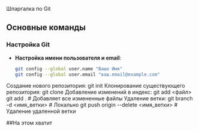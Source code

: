  Шпаргалка по Git

## Основные команды

### Настройка Git

- **Настройка имени пользователя и email**:
  ```bash
  git config --global user.name "Ваше Имя"
  git config --global user.email "ваш.email@example.com"

Создание нового репозитория:
	git init
Клонирование существующего репозитория:
	git clone <url>
Добавление изменений в индекс:
	git add <файл>
	git add .  # Добавляет все измененные файлы
Удаление ветки:
	git branch -d <имя_ветки>  # Локально
	git push origin --delete <имя_ветки>  # Удаление удаленной ветки

##На этом хватит